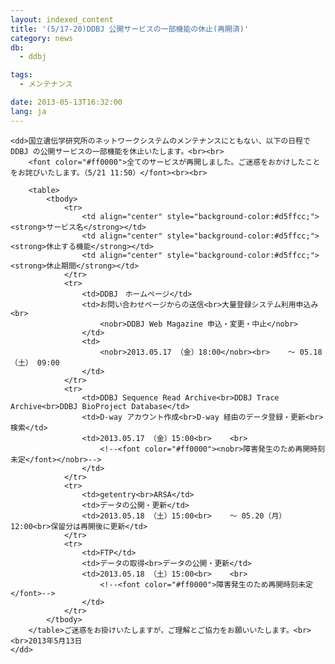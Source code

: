 ```yaml
---
layout: indexed_content
title: '(5/17-20)DDBJ 公開サービスの一部機能の休止(再開済)'
category: news
db:
  - ddbj

tags:
  - メンテナンス

date: 2013-05-13T16:32:00
lang: ja
---
```


<dl>

    <dd>国立遺伝学研究所のネットワークシステムのメンテナンスにともない、以下の日程でDDBJ の公開サービスの一部機能を休止いたします。<br><br>
        <font color="#ff0000">全てのサービスが再開しました。ご迷惑をおかけしたことをお詫びいたします。（5/21 11:50）</font><br><br>

        <table>
            <tbody>
                <tr>
                    <td align="center" style="background-color:#d5ffcc;"><strong>サービス名</strong></td>
                    <td align="center" style="background-color:#d5ffcc;"><strong>休止する機能</strong></td>
                    <td align="center" style="background-color:#d5ffcc;"><strong>休止期間</strong></td>
                </tr>
                <tr>
                    <td>DDBJ　ホームページ</td>
                    <td>お問い合わせページからの送信<br>大量登録システム利用申込み<br>
                        <nobr>DDBJ Web Magazine 申込・変更・中止</nobr>
                    </td>
                    <td>
                        <nobr>2013.05.17 （金）18:00</nobr><br>    ～ 05.18（土） 09:00
                    </td>
                </tr>
                <tr>
                    <td>DDBJ Sequence Read Archive<br>DDBJ Trace Archive<br>DDBJ BioProject Database</td>
                    <td>D-way アカウント作成<br>D-way 経由のデータ登録・更新<br>検索</td>
                    <td>2013.05.17 （金）15:00<br>    <br>
                        <!--<font color="#ff0000"><nobr>障害発生のため再開時刻未定</font></nobr>-->
                    </td>
                </tr>
                <tr>
                    <td>getentry<br>ARSA</td>
                    <td>データの公開・更新</td>
                    <td>2013.05.18 （土）15:00<br>    ～ 05.20（月）12:00<br>保留分は再開後に更新</td>
                </tr>
                <tr>
                    <td>FTP</td>
                    <td>データの取得<br>データの公開・更新</td>
                    <td>2013.05.18 （土）15:00<br>    <br>
                        <!--<font color="#ff0000">障害発生のため再開時刻未定</font>-->
                    </td>
                </tr>
            </tbody>
        </table>ご迷惑をお掛けいたしますが，ご理解とご協力をお願いいたします。<br><br>2013年5月13日
    </dd>
</dl>
